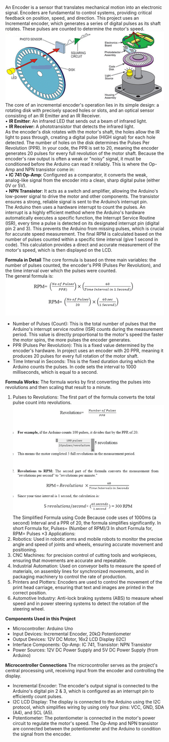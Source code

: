 An Encoder is a sensor that translates mechanical motion into an electronic signal. Encoders are fundamental to control systems, providing critical feedback on position, speed, and direction. This project uses an Incremental encoder, which generates a series of digital pulses as its shaft rotates. These pulses are counted to determine the motor's speed.<br>
![*image* ](images/a.png)<br>
The core of an incremental encoder's operation lies in its simple design: a rotating disk with precisely spaced holes or slots, and an optical sensor consisting of an IR Emitter and an IR Receiver.<br>
•	**IR Emitter**: An infrared LED that sends out a beam of infrared light.<br>
•	**IR Receiver:** A phototransistor that detects the infrared light.<br>
As the encoder's disk rotates with the motor's shaft, the holes allow the IR light to pass through, creating a digital pulse (HIGH signal) for each hole detected. The number of holes on the disk determines the Pulses Per Revolution (PPR). In your code, the PPR is set to 20, meaning the encoder generates 20 pulses for every full revolution of the motor shaft.
Because the encoder's raw output is often a weak or "noisy" signal, it must be conditioned before the Arduino can read it reliably. This is where the Op-Amp and NPN transistor come in:<br>
•	**IC 741 Op-Amp**: Configured as a comparator, it converts the weak, analog-like signal from the encoder into a clean, sharp digital pulse (either 0V or 5V).<br>
•	**NPN Transistor**: It acts as a switch and amplifier, allowing the Arduino's low-power signal to drive the motor and other components. The transistor ensures a strong, reliable signal is sent to the Arduino’s interrupt pin.<br>
The Arduino then uses a hardware interrupt to count the pulses. An interrupt is a highly efficient method where the Arduino's hardware automatically executes a specific function, the Interrupt Service Routine (ISR), every time a pulse is detected on its designated interrupt pin (digital pin 2 and 3). This prevents the Arduino from missing pulses, which is crucial for accurate speed measurement.
The final RPM is calculated based on the number of pulses counted within a specific time interval (give 1 second in code). This calculation provides a direct and accurate measurement of the motor's speed, which is then displayed on the LCD.<br>

**Formula in Detail**
The core formula is based on three main variables: the number of pulses counted, the encoder's PPR (Pulses Per Revolution), and the time interval over which the pulses were counted.<br>
The general formula is:
![*formula* ](images/formula.png)<br>
-	Number of Pulses (Count): This is the total number of pulses that the Arduino's interrupt service routine (ISR) counts during the measurement period. This value is directly proportional to the motor's speed the faster the motor spins, the more pulses the encoder generates.
-	PPR (Pulses Per Revolution): This is a fixed value determined by the encoder's hardware.  In project uses an encoder with 20 PPR, meaning it produces 20 pulses for every full rotation of the motor shaft.
-	Time Interval in Seconds: This is the fixed duration during which the Arduino counts the pulses. In code sets the interval to 1000 milliseconds, which is equal to a second.<br>

**Formula Works:**
The formula works by first converting the pulses into revolutions and then scaling that result to a minute.
1.	Pulses to Revolutions: The first part of the formula converts the total pulse count into revolutions.<br>
![*formula2* ](images/formula2.png)<br>
The Simplified Formula using Code
Because code uses of 1000ms (a second) Interval and a PPR of 20, the formula simplifies significantly.
In short Formula for,                Pulses=   (Number of  RPM)/3
In short Formula for,              RPM= Pulses ×3
Applications:
1.	Robotics: Used in robotic arms and mobile robots to monitor the precise angle and speed of joints and wheels, ensuring accurate movement and positioning.
2.	CNC Machines: for precision control of cutting tools and workpieces, ensuring that movements are accurate and repeatable.
3.	Industrial Automation: Used on conveyor belts to measure the speed of materials, on assembly lines for synchronized movements, and in packaging machinery to control the rate of production.
4.	Printers and Plotters: Encoders are used to control the movement of the print head carriage, ensuring that text and images are printed in the correct position.
5.	Automotive Industry: Anti-lock braking systems (ABS) to measure wheel speed and in power steering systems to detect the rotation of the steering wheel.

**Components Used in this Project**
-	Microcontroller: Arduino Uno
-	Input Devices: Incremental Encoder, 20kΩ Potentiometer
-	Output Devices: 12V DC Motor, 16x2 LCD Display (I2C)
-	Interface Components: Op-Amp: IC 741, Transistor: NPN Transistor
-	Power Sources: 12V DC Power Supply and 5V DC Power Supply (from Arduino)

**Microcontroller Connections**
The microcontroller serves as the project's central processing unit, receiving input from the encoder and controlling the display.
-	Incremental Encoder: The encoder's output signal is connected to the Arduino's digital pin 2 & 3, which is configured as an interrupt pin to efficiently count pulses.
-	I2C LCD Display: The display is connected to the Arduino using the I2C protocol, which simplifies wiring by using only four pins: VCC, GND, SDA (A4), and SCL (A5).
-	Potentiometer: The potentiometer is connected in the motor's power circuit to regulate the motor's speed. The Op-Amp and NPN transistor are connected between the potentiometer and the Arduino to condition the signal from the encoder.


